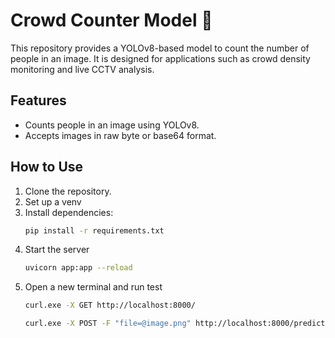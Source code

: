 # Crowd Counter Model 👥

This repository provides a YOLOv8-based model to count the number of people in an image. It is designed for applications such as crowd density monitoring and live CCTV analysis.

## Features
- Counts people in an image using YOLOv8.
- Accepts images in raw byte or base64 format.

## How to Use
1. Clone the repository.
2. Set up a venv
3. Install dependencies:
   ```bash
   pip install -r requirements.txt
   ```
4. Start the server
    ```bash
    uvicorn app:app --reload
    ```
5. Open a new terminal and run test
    ```bash
    curl.exe -X GET http://localhost:8000/
    ```
    ```bash
    curl.exe -X POST -F "file=@image.png" http://localhost:8000/predict/
    ```
